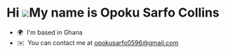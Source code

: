 Hi ![](https://user-images.githubusercontent.com/18350557/176309783-0785949b-9127-417c-8b55-ab5a4333674e.gif)My name is Opoku Sarfo Collins
===========================================================================================================================================

*   🌍  I'm based in Ghana
*   ✉️  You can contact me at [opokusarfo0596@gmail.com](mailto:opokusarfo0596@gmail.com)
